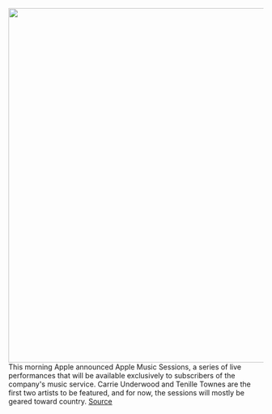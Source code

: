 <img src='https://cdn.vox-cdn.com/thumbor/acFSncYb-9oRZjmpLKRhQbLaaZc=/0x0:2040x1476/1200x800/filters:focal(1339x305:1665x631)/cdn.vox-cdn.com/uploads/chorus_image/image/71121795/AppleMusic_Sessions_CarrieUnderwood_3_16x9__3840x2160_.0.jpg' width='700px' /><br/>
This morning Apple announced Apple Music Sessions, a series of live performances that will be available exclusively to subscribers of the company's music service. Carrie Underwood and Tenille Townes are the first two artists to be featured, and for now, the sessions will mostly be geared toward country.
<a href='https://www.theverge.com/2022/7/15/23220056/apple-music-sessions-live-performances-spatial-audio-announced'> Source <a/>